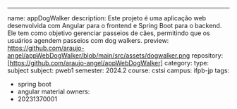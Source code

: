 ---
name: appDogWalker
description: Este projeto é uma aplicação web desenvolvida com Angular para o frontend e Spring Boot para o backend. Ele tem como objetivo gerenciar passeios de cães, permitindo que os usuários agendem passeios com dog walkers.
preview: https://github.com/araujo-angel/appWebDogWalker/blob/main/src/assets/dogwalker.png
repository: [https://github.com/araujo-angel/appWebDogWalker]
category:
  type: subject
  subject: pweb1
  semester: 2024.2
  course: cstsi
  campus: ifpb-jp
tags:
  - spring boot
  - angular material
owners:
  - 20231370001
